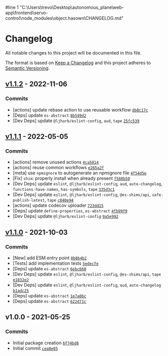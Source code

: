 #line 1 "C:\\Users\\trevo\\Desktop\\autonomous_plane\\web-app\\frontend\\servo-control\\node_modules\\object.hasown\\CHANGELOG.md"
# Changelog

All notable changes to this project will be documented in this file.

The format is based on [Keep a Changelog](https://keepachangelog.com/en/1.0.0/)
and this project adheres to [Semantic Versioning](https://semver.org/spec/v2.0.0.html).

## [v1.1.2](https://github.com/es-shims/Object.hasOwn/compare/v1.1.1...v1.1.2) - 2022-11-06

### Commits

- [actions] update rebase action to use reusable workflow [`db8c17c`](https://github.com/es-shims/Object.hasOwn/commit/db8c17c46fc53ffa1ed402308949e27d4dc13ae6)
- [Deps] update `es-abstract` [`8b549d2`](https://github.com/es-shims/Object.hasOwn/commit/8b549d28e1589e923d73b42516e2fa8cbdb358cb)
- [Dev Deps] update `@ljharb/eslint-config`, `aud`, `tape` [`25fc539`](https://github.com/es-shims/Object.hasOwn/commit/25fc539d426a6f01ad0bb8bc3593919316b88c89)

## [v1.1.1](https://github.com/es-shims/Object.hasOwn/compare/v1.1.0...v1.1.1) - 2022-05-05

### Commits

- [actions] remove unused actions [`4ca5814`](https://github.com/es-shims/Object.hasOwn/commit/4ca5814dc12ce990058574b84eccfdbe71e36506)
- [actions] reuse common workflows [`e265a2f`](https://github.com/es-shims/Object.hasOwn/commit/e265a2f9c7a538acbe7d84f8d1373c9a22d0aaa7)
- [meta] use `npmignore` to autogenerate an npmignore file [`4f54d5e`](https://github.com/es-shims/Object.hasOwn/commit/4f54d5e68bdbf390715138f1f228c51adb7e2d1d)
- [Fix] `shim`: properly install when already present [`f580b50`](https://github.com/es-shims/Object.hasOwn/commit/f580b50b84aeced35eab728629cb0e2c3d734685)
- [Dev Deps] update `eslint`, `@ljharb/eslint-config`, `aud`, `auto-changelog`, `functions-have-names`, `has-symbols`, `tape` [`335d3c1`](https://github.com/es-shims/Object.hasOwn/commit/335d3c15429aa0936cdf8019d9ec7563cc362488)
- [Dev Deps] update `eslint`, `@ljharb/eslint-config`, `@es-shims/api`, `safe-publish-latest`, `tape` [`c040e94`](https://github.com/es-shims/Object.hasOwn/commit/c040e94ab5edce66787873d398c68c90c594e999)
- [actions] update codecov uploader [`723dd15`](https://github.com/es-shims/Object.hasOwn/commit/723dd15c7fb49fef5c76fe95f14c2a1b32d3967d)
- [Deps] update `define-properties`, `es-abstract` [`4fb99f9`](https://github.com/es-shims/Object.hasOwn/commit/4fb99f93fa493e134416fe8dfaaa8fd2db335ee6)
- [Dev Deps] update `@ljharb/eslint-config` [`9a5e992`](https://github.com/es-shims/Object.hasOwn/commit/9a5e9921328858e359e6835d29f3a4349496aea2)

## [v1.1.0](https://github.com/es-shims/Object.hasOwn/compare/v1.0.0...v1.1.0) - 2021-10-03

### Commits

- [New] add ESM entry point [`8b8b4b2`](https://github.com/es-shims/Object.hasOwn/commit/8b8b4b22e22396b5ba080382c33e5844efbcf386)
- [Tests] add implementation tests [`5edecfe`](https://github.com/es-shims/Object.hasOwn/commit/5edecfee70af78dee7d870e55c365e2b96dd449d)
- [Deps] update `es-abstract` [`6ebc660`](https://github.com/es-shims/Object.hasOwn/commit/6ebc66079ca87f367b08051bf9b24e614b75d2f3)
- [Dev Deps] update `eslint`, `@ljharb/eslint-config`, `@es-shims/api`, `tape` [`e1832e2`](https://github.com/es-shims/Object.hasOwn/commit/e1832e2304dd40a899e07d50b50c603bb8a92844)
- [Dev Deps] update `eslint`, `@ljharb/eslint-config`, `aud`, `auto-changelog` [`b1adc25`](https://github.com/es-shims/Object.hasOwn/commit/b1adc2505b0b19c6c21a4ea7cdab9655e2f146d4)
- [Deps] update `es-abstract` [`1e7a06c`](https://github.com/es-shims/Object.hasOwn/commit/1e7a06cd73c2d980694908d5c5b204ae2c94bc70)
- [Deps] update `es-abstract` [`622d71c`](https://github.com/es-shims/Object.hasOwn/commit/622d71c5168f5a863dd68833d760f882d5330aa7)

## v1.0.0 - 2021-05-25

### Commits

- Initial package creation [`6f74bd8`](https://github.com/es-shims/Object.hasOwn/commit/6f74bd8cd669cd5964358ef85b51466baea34af7)
- Initial commit [`cea8e05`](https://github.com/es-shims/Object.hasOwn/commit/cea8e058018ccd8ba31b15eebfe2b8181deb9946)

